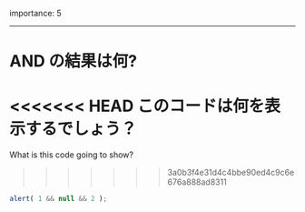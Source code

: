 importance: 5

---

# AND の結果は何?

<<<<<<< HEAD
このコードは何を表示するでしょう？
=======
What is this code going to show?
>>>>>>> 3a0b3f4e31d4c4bbe90ed4c9c6e676a888ad8311

```js
alert( 1 && null && 2 );
```
